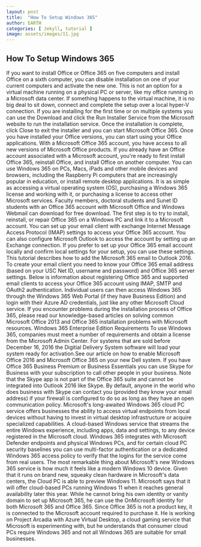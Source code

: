 ```yaml
---
layout: post
title:  "How To Setup Windows 365"
author: EARTH
categories: [ Jekyll, tutorial ]
image: assets/images/11.jpg
---
```


## How To Setup Windows 365
If you want to install Office or Office 365 on five computers and install Office on a sixth computer, you can disable installation on one of your current computers and activate the new one. This is not an option for a virtual machine running on a physical PC or server, like my office running in a Microsoft data center. If something happens to the virtual machine, it is no big deal to sit down, connect and complete the setup over a local hyper-V connection. 
If you are installing for the first time or on multiple systems you can use the Download and click the Run Installer Service from the Microsoft website to run the installation service. Once the installation is complete, click Close to exit the installer and you can start Microsoft Office 365. 
Once you have installed your Office versions, you can start using your Office applications. With a Microsoft Office 365 account, you have access to all new versions of Microsoft Office products. If you already have an Office account associated with a Microsoft account, you're ready to first install Office 365, reinstall Office, and install Office on another computer. 
You can use Windows 365 on PCs, Macs, iPads and other mobile devices and browsers, including the Raspberry Pi computers that are increasingly popular in education, or install remote desktop applications. 
It is as simple as accessing a virtual operating system (OS), purchasing a Windows 365 license and working with it, or purchasing a license to access other Microsoft services. Faculty members, doctoral students and Sunet ID students with an Office 365 account with Microsoft Office and Windows Webmail can download for free download. The first step is to try to install, reinstall, or repair Office 365 on a Windows PC and link it to a Microsoft account. 
You can set up your email client with exchange Internet Message Access Protocol (IMAP) settings to access your Office 365 account. You can also configure Microsoft Outlook to access the account by setting up an Exchange connection. If you prefer to set up your Office 365 email account locally and confirm local settings for your setup, you can use these settings. 
This tutorial describes how to add the Microsoft 365 email to Outlook 2016. To create your email client you need to know your Office 365 email address (based on your USC Net ID, username and password) and Office 365 server settings. Below is information about registering Office 365 and supported email clients to access your Office 365 account using IMAP, SMTP and OAuth2 authentication. 
Individual users can then access Windows 365 through the Windows 365 Web Portal (if they have Business Edition) and login with their Azure AD credentials, just like any other Microsoft Cloud service. 
If you encounter problems during the installation process of Office 365, please read our knowledge-based articles on solving common Microsoft Office 2013 and Office 365 installation problems with Microsoft resources. Windows 365 Enterprise Edition Requirements To use Windows 365, companies must meet a number of requirements and obtain a license from the Microsoft Admin Center. For systems that are sold before December 16, 2016 the Digitial Delivery System software will load your system ready for activation.See our article on how to enable Microsoft Office 2016 and Microsoft Office 365 on your new Dell system. 
If you have Office 365 Business Premium or Business Essentials you can use Skype for Business with your subscription to call other people in your business. Note that the Skype app is not part of the Office 365 suite and cannot be integrated into Outlook 2016 like Skype. By default, anyone in the world who does business with Skype can contact you (provided they know your email address) if your firewall is configured to do so as long as they have an open communication policy. 
Microsoft's long-awaited Windows 365 cloud PC service offers businesses the ability to access virtual endpoints from local devices without having to invest in virtual desktop infrastructure or acquire specialized capabilities. 
A cloud-based Windows service that streams the entire Windows experience, including apps, data and settings, to any device registered in the Microsoft cloud. Windows 365 integrates with Microsoft Defender endpoints and physical Windows PCs, and for certain cloud PC security baselines you can use multi-factor authentication or a dedicated Windows 365 access policy to verify that the logins for the service come from real users. 
The most remarkable thing about Microsoft's new Windows 365 service is how much it feels like a modern Windows 10 device. Given that it runs on brand new, squeaky clean hardware in Microsoft's data centers, the Cloud PC is able to preview Windows 11. Microsoft says that it will offer cloud-based PCs running Windows 11 when it reaches general availability later this year. 
While he cannot bring his own identity or vanity domain to set up Microsoft 365, he can use the OnMicrosoft identity for both Microsoft 365 and Office 365. Since Office 365 is not a product key, it is connected to the Microsoft account required to purchase it. 
He is working on Project Arcadia with Azure Virtual Desktop, a cloud gaming service that Microsoft is experimenting with, but he understands that consumer cloud PCs require Windows 365 and not all Windows 365 are suitable for small businesses. 

